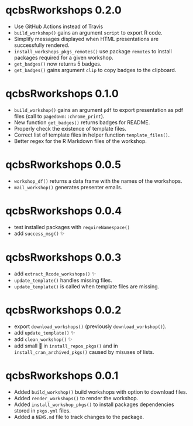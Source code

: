 # qcbsRworkshops 0.2.0

* Use GitHub Actions instead of Travis
* `build_workshop()` gains an argument `script` to export R code.
* Simplify messages displayed when HTML presentations are successfully rendered.
* `install_workshops_pkgs_remotes()` use package `remotes` to install packages required for a given workshop.
* `get_badges()` now returns 5 badges.
* `get_badges()` gains argument `clip` to copy badges to the clipboard.

# qcbsRworkshops 0.1.0

* `build_workshop()` gains an argument `pdf` to export presentation as pdf
files (call to `pagedown::chrome_print`).
* New function `get_badges()` returns badges for README.
* Properly check the existence of template files.
* Correct list of template files in helper function `template_files()`.
* Better regex for the R Markdown files of the workshop.

# qcbsRworkshops 0.0.5

* `workshop_df()` returns a data frame with the names of the workshops.
* `mail_workshop()` generates presenter emails.

# qcbsRworkshops 0.0.4

* test installed packages with `requireNamespace()`
* add `success_msg()` :sparkles:

# qcbsRworkshops 0.0.3

* add `extract_Rcode_workshops()` :sparkles:
* `update_template()` handles missing files.
* `update_template()` is called when template files are missing.

# qcbsRworkshops 0.0.2

* export `download_workshops()` (previously `download_workshop()`).
* add `update_template()` :sparkles:
* add `clean_workshop()` :sparkles:
* add small :bug: in `install_repos_pkgs()` and in `install_cran_archived_pkgs()` caused by misuses of lists.

# qcbsRworkshops 0.0.1

* Added `build_workshop()` build workshops with option to download files.
* Added `render_workshops()` to render the workshop.
* Added `install_workshop_pkgs()` to install packages dependencies stored
in `pkgs.yml` files.
* Added a `NEWS.md` file to track changes to the package.
